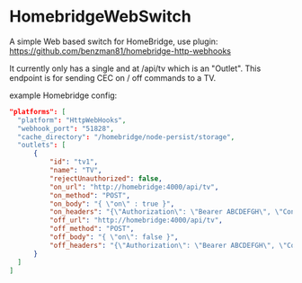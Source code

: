 # HomebridgeWebSwitch

A simple Web based switch for HomeBridge, use plugin: https://github.com/benzman81/homebridge-http-webhooks

It currently only has a single and at /api/tv which is an "Outlet".  This endpoint is for sending
CEC on / off commands to a TV.

example Homebridge config:

```json
"platforms": [
  "platform": "HttpWebHooks",
  "webhook_port": "51828",
  "cache_directory": "/homebridge/node-persist/storage",
  "outlets": [
      {
          "id": "tv1",
          "name": "TV",
          "rejectUnauthorized": false,
          "on_url": "http://homebridge:4000/api/tv",
          "on_method": "POST",
          "on_body": "{ \"on\" : true }",
          "on_headers": "{\"Authorization\": \"Bearer ABCDEFGH\", \"Content-Type\": \"application/json\"}",
          "off_url": "http://homebridge:4000/api/tv",
          "off_method": "POST",
          "off_body": "{ \"on\": false }",
          "off_headers": "{\"Authorization\": \"Bearer ABCDEFGH\", \"Content-Type\": \"application/json\"}"
      }
  ]
]
```
